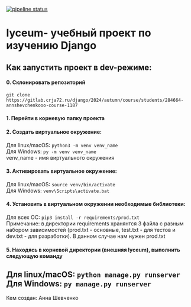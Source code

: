 [![pipeline status](https://gitlab.crja72.ru/django/2024/autumn/course/students/284664-annshevchenkooo-course-1187/badges/main/pipeline.svg)](https://gitlab.crja72.ru/django/2024/autumn/course/students/284664-annshevchenkooo-course-1187/-/commits/main)
# lyceum- учебный проект по изучению Django  
## Как запустить проект в dev-режиме:  
#### 0. Склонировать репозиторий  
```git clone https://gitlab.crja72.ru/django/2024/autumn/course/students/284664-annshevchenkooo-course-1187```
#### 1. Перейти в корневую папку проекта  
#### 2. Создать виртуальное окружение:  
Для linux/macOS: ```python3 -m venv venv_name```  
Для Windows: ```py -m venv venv_name```  
venv_name - имя виртуального окружения  
#### 3. Активировать виртуальное окружение:  
Для linux/macOS: ```source venv/bin/activate```  
Для Windows: ```venv\Scripts\activate.bat```  
#### 4. Установить в виртуальном окружении необходимые библиотеки:  
Для всех ОС: ```pip3 install -r requirements/prod.txt```  
Примечание: в директории requirements хранянтся 3 файла с разным набором зависимостей (prod.txt - основные, test.txt - для тестов и dev.txt - для разработки). В данном случае нам нужен prod.txt
#### 5. Находясь в корневой директории (внешняя lyceum), выполнить следующую команду
Для linux/macOS: ```python manage.py runserver```  
Для Windows: ```py manage.py runserver```  
---
Кем создан: Анна Шевченко 
